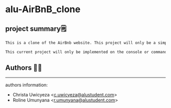 # alu-AirBnB_clone

## project summary🗒️

```bash
This is a clone of the AirBnb website. This project will only be a simple server copy of the real AirBnb website. However, the cloned website will implement the client side (front-end), and the server side (APIs, database, etc.)

This current project will only be implemented on the console or command interpreter. 
```


## Authors 👩‍💻
---

authors information: 

* Christa Uwicyeza <<c.uwicyeza@alustudent.com>>
* Roline Umunyana <<r.umunyana@alustudent.com>>